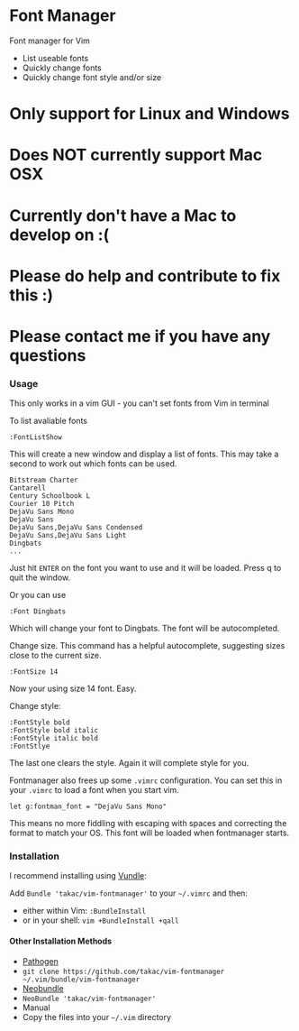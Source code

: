 Font Manager
===============

Font manager for Vim

* List useable fonts
* Quickly change fonts
* Quickly change font style and/or size

# Only support for Linux and Windows
# Does NOT currently support Mac OSX
# Currently don't have a Mac to develop on :(
# Please do help and contribute to fix this :)
# Please contact me if you have any questions

### Usage

This only works in a vim GUI - you can't set fonts from Vim in terminal

To list avaliable fonts

    :FontListShow

This will create a new window and display a list of fonts. This may take a
second to work out which fonts can be used.

    Bitstream Charter
    Cantarell
    Century Schoolbook L
    Courier 10 Pitch
    DejaVu Sans Mono
    DejaVu Sans
    DejaVu Sans,DejaVu Sans Condensed
    DejaVu Sans,DejaVu Sans Light
    Dingbats
    ...

Just hit `ENTER` on the font you want to use and it will be loaded. Press q to
quit the window.

Or you can use

    :Font Dingbats

Which will change your font to Dingbats. The font will be autocompleted.

Change size. This command has a helpful autocomplete, suggesting sizes close to
the current size.

    :FontSize 14

Now your using size 14 font. Easy.

Change style:

    :FontStyle bold
    :FontStyle bold italic
    :FontStyle italic bold
    :FontStlye

The last one clears the style. Again it will complete style for you.

Fontmanager also frees up some `.vimrc` configuration. You can set this in your
`.vimrc` to load a font when you start vim.

    let g:fontman_font = "DejaVu Sans Mono"

This means no more fiddling with escaping with spaces and correcting the format
to match your OS. This font will be loaded when fontmanager starts.

### Installation
I recommend installing using [Vundle](https://github.com/gmarik/vundle):

Add `Bundle 'takac/vim-fontmanager'` to your `~/.vimrc` and then:

* either within Vim: `:BundleInstall`
* or in your shell: `vim +BundleInstall +qall`

#### Other Installation Methods
*  [Pathogen](https://github.com/tpope/vim-pathogen)
  *  `git clone https://github.com/takac/vim-fontmanager ~/.vim/bundle/vim-fontmanager`
*  [Neobundle](https://github.com/Shougo/neobundle.vim)
  *  `NeoBundle 'takac/vim-fontmanager'`
*  Manual
  *  Copy the files into your `~/.vim` directory
